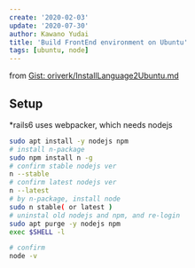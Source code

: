 ```yaml
---
create: '2020-02-03'
update: '2020-07-30'
author: Kawano Yudai
title: 'Build FrontEnd environment on Ubuntu'
tags: [ubuntu, node]
---
```


from [Gist: oriverk/InstallLanguage2Ubuntu.md](https://gist.github.com/oriverk/5d0352c7ca673883d9326e5ce0fb2ae1)

## Setup
*rails6 uses webpacker, which needs nodejs

```sh
sudo apt install -y nodejs npm
# install n-package
sudo npm install n -g
# confirm stable nodejs ver
n --stable
# confirm latest nodejs ver
n --latest
# by n-package, install node
sudo n stable( or latest )
# uninstal old nodejs and npm, and re-login
sudo apt purge -y nodejs npm
exec $SHELL -l

# confirm
node -v
```